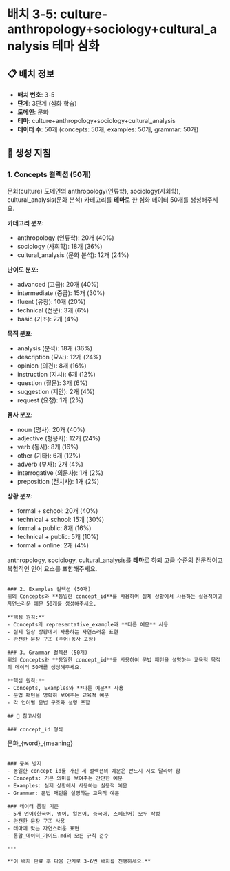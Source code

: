 # 배치 3-5: culture-anthropology+sociology+cultural_analysis 테마 심화

## 📋 배치 정보
- **배치 번호**: 3-5
- **단계**: 3단계 (심화 학습)
- **도메인**: 문화
- **테마**: culture+anthropology+sociology+cultural_analysis
- **데이터 수**: 50개 (concepts: 50개, examples: 50개, grammar: 50개)

## 🎯 생성 지침

### 1. Concepts 컬렉션 (50개)
문화(culture) 도메인의 anthropology(인류학), sociology(사회학), cultural_analysis(문화 분석) 카테고리를 **테마**로 한 심화 데이터 50개를 생성해주세요.

**카테고리 분포:**
- anthropology (인류학): 20개 (40%)
- sociology (사회학): 18개 (36%)
- cultural_analysis (문화 분석): 12개 (24%)

**난이도 분포:**
- advanced (고급): 20개 (40%)
- intermediate (중급): 15개 (30%)
- fluent (유창): 10개 (20%)
- technical (전문): 3개 (6%)
- basic (기초): 2개 (4%)

**목적 분포:**
- analysis (분석): 18개 (36%)
- description (묘사): 12개 (24%)
- opinion (의견): 8개 (16%)
- instruction (지시): 6개 (12%)
- question (질문): 3개 (6%)
- suggestion (제안): 2개 (4%)
- request (요청): 1개 (2%)

**품사 분포:**
- noun (명사): 20개 (40%)
- adjective (형용사): 12개 (24%)
- verb (동사): 8개 (16%)
- other (기타): 6개 (12%)
- adverb (부사): 2개 (4%)
- interrogative (의문사): 1개 (2%)
- preposition (전치사): 1개 (2%)

**상황 분포:**
- formal + school: 20개 (40%)
- technical + school: 15개 (30%)
- formal + public: 8개 (16%)
- technical + public: 5개 (10%)
- formal + online: 2개 (4%)

anthropology, sociology, cultural_analysis를 **테마**로 하되 고급 수준의 전문적이고 복합적인 언어 요소를 포함해주세요.

```

### 2. Examples 컬렉션 (50개)
위의 Concepts와 **동일한 concept_id**를 사용하여 실제 상황에서 사용하는 실용적이고 자연스러운 예문 50개를 생성해주세요.

**핵심 원칙:**
- Concepts의 representative_example과 **다른 예문** 사용
- 실제 일상 상황에서 사용하는 자연스러운 표현
- 완전한 문장 구조 (주어+동사 포함)

### 3. Grammar 컬렉션 (50개)
위의 Concepts와 **동일한 concept_id**를 사용하여 문법 패턴을 설명하는 교육적 목적의 데이터 50개를 생성해주세요.

**핵심 원칙:**
- Concepts, Examples와 **다른 예문** 사용
- 문법 패턴을 명확히 보여주는 교육적 예문
- 각 언어별 문법 구조와 설명 포함

## 📝 참고사항

### concept_id 형식
```
문화_{word}_{meaning}
```

### 중복 방지
- 동일한 concept_id를 가진 세 컬렉션의 예문은 반드시 서로 달라야 함
- Concepts: 기본 의미를 보여주는 간단한 예문
- Examples: 실제 상황에서 사용하는 실용적 예문  
- Grammar: 문법 패턴을 설명하는 교육적 예문

### 데이터 품질 기준
- 5개 언어(한국어, 영어, 일본어, 중국어, 스페인어) 모두 작성
- 완전한 문장 구조 사용
- 테마에 맞는 자연스러운 표현
- 통합_데이터_가이드.md의 모든 규칙 준수

---

**이 배치 완료 후 다음 단계로 3-6번 배치를 진행하세요.**